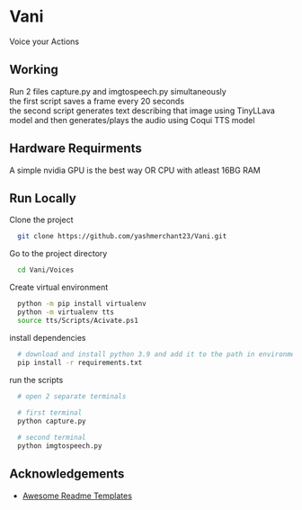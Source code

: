 # Vani
Voice your Actions

## Working 
Run 2 files capture.py and imgtospeech.py simultaneously <br>
the first script saves a frame every 20 seconds <br>
the second script generates text describing that image using TinyLLava model and then generates/plays the audio using Coqui TTS model 

## Hardware Requirments
A simple nvidia GPU is the best way OR CPU with atleast 16BG RAM

## Run Locally

Clone the project

```bash
  git clone https://github.com/yashmerchant23/Vani.git
```

Go to the project directory

```bash
  cd Vani/Voices
```

Create virtual environment

```bash
  python -m pip install virtualenv
  python -m virtualenv tts
  source tts/Scripts/Acivate.ps1
```

install dependencies 


```bash
  # download and install python 3.9 and add it to the path in environment variables
  pip install -r requirements.txt
```

run the scripts

```bash
  # open 2 separate terminals 
  
  # first terminal
  python capture.py

  # second terminal 
  python imgtospeech.py
```

## Acknowledgements

 - [Awesome Readme Templates](https://www.youtube.com/watch?v=wOEz5xRLaRA)


